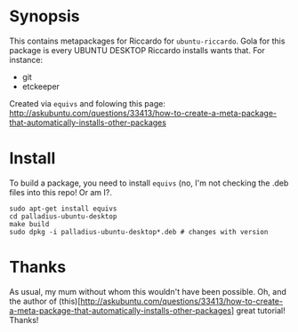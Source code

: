 # Synopsis

This contains metapackages for Riccardo for `ubuntu-riccardo`.
Gola for this package is every UBUNTU DESKTOP Riccardo installs wants that. For instance:

- git
- etckeeper

Created via `equivs` and folowing this page: http://askubuntu.com/questions/33413/how-to-create-a-meta-package-that-automatically-installs-other-packages

# Install

To build a package, you need to install `equivs` (no, I'm not checking the .deb files into this repo! Or am I?.

    sudo apt-get install equivs
    cd palladius-ubuntu-desktop
    make build
    sudo dpkg -i palladius-ubuntu-desktop*.deb # changes with version

# Thanks

As usual, my mum without whom this wouldn't have been possible. Oh, and the author of (this)[http://askubuntu.com/questions/33413/how-to-create-a-meta-package-that-automatically-installs-other-packages] great tutorial! Thanks!